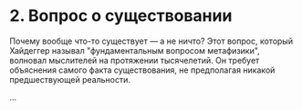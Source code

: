 # 2. Вопрос о существовании

Почему вообще что-то существует — а не ничто? Этот вопрос, который Хайдеггер называл "фундаментальным вопросом метафизики", волновал мыслителей на протяжении тысячелетий. Он требует объяснения самого факта существования, не предполагая никакой предшествующей реальности.

...
